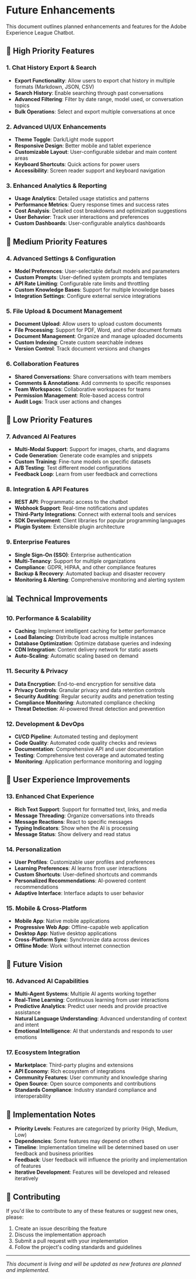 # Future Enhancements

This document outlines planned enhancements and features for the Adobe Experience League Chatbot.

## 🚀 High Priority Features

### 1. Chat History Export & Search

- **Export Functionality**: Allow users to export chat history in multiple formats (Markdown, JSON, CSV)
- **Search History**: Enable searching through past conversations
- **Advanced Filtering**: Filter by date range, model used, or conversation topics
- **Bulk Operations**: Select and export multiple conversations at once

### 2. Advanced UI/UX Enhancements

- **Theme Toggle**: Dark/Light mode support
- **Responsive Design**: Better mobile and tablet experience
- **Customizable Layout**: User-configurable sidebar and main content areas
- **Keyboard Shortcuts**: Quick actions for power users
- **Accessibility**: Screen reader support and keyboard navigation

### 3. Enhanced Analytics & Reporting

- **Usage Analytics**: Detailed usage statistics and patterns
- **Performance Metrics**: Query response times and success rates
- **Cost Analysis**: Detailed cost breakdowns and optimization suggestions
- **User Behavior**: Track user interactions and preferences
- **Custom Dashboards**: User-configurable analytics dashboards

## 🔧 Medium Priority Features

### 4. Advanced Settings & Configuration

- **Model Preferences**: User-selectable default models and parameters
- **Custom Prompts**: User-defined system prompts and templates
- **API Rate Limiting**: Configurable rate limits and throttling
- **Custom Knowledge Bases**: Support for multiple knowledge bases
- **Integration Settings**: Configure external service integrations

### 5. File Upload & Document Management

- **Document Upload**: Allow users to upload custom documents
- **File Processing**: Support for PDF, Word, and other document formats
- **Document Management**: Organize and manage uploaded documents
- **Custom Indexing**: Create custom searchable indexes
- **Version Control**: Track document versions and changes

### 6. Collaboration Features

- **Shared Conversations**: Share conversations with team members
- **Comments & Annotations**: Add comments to specific responses
- **Team Workspaces**: Collaborative workspaces for teams
- **Permission Management**: Role-based access control
- **Audit Logs**: Track user actions and changes

## 🎯 Low Priority Features

### 7. Advanced AI Features

- **Multi-Modal Support**: Support for images, charts, and diagrams
- **Code Generation**: Generate code examples and snippets
- **Custom Training**: Fine-tune models on specific datasets
- **A/B Testing**: Test different model configurations
- **Feedback Loop**: Learn from user feedback and corrections

### 8. Integration & API Features

- **REST API**: Programmatic access to the chatbot
- **Webhook Support**: Real-time notifications and updates
- **Third-Party Integrations**: Connect with external tools and services
- **SDK Development**: Client libraries for popular programming languages
- **Plugin System**: Extensible plugin architecture

### 9. Enterprise Features

- **Single Sign-On (SSO)**: Enterprise authentication
- **Multi-Tenancy**: Support for multiple organizations
- **Compliance**: GDPR, HIPAA, and other compliance features
- **Backup & Recovery**: Automated backup and disaster recovery
- **Monitoring & Alerting**: Comprehensive monitoring and alerting system

## 📊 Technical Improvements

### 10. Performance & Scalability

- **Caching**: Implement intelligent caching for better performance
- **Load Balancing**: Distribute load across multiple instances
- **Database Optimization**: Optimize database queries and indexing
- **CDN Integration**: Content delivery network for static assets
- **Auto-Scaling**: Automatic scaling based on demand

### 11. Security & Privacy

- **Data Encryption**: End-to-end encryption for sensitive data
- **Privacy Controls**: Granular privacy and data retention controls
- **Security Auditing**: Regular security audits and penetration testing
- **Compliance Monitoring**: Automated compliance checking
- **Threat Detection**: AI-powered threat detection and prevention

### 12. Development & DevOps

- **CI/CD Pipeline**: Automated testing and deployment
- **Code Quality**: Automated code quality checks and reviews
- **Documentation**: Comprehensive API and user documentation
- **Testing**: Comprehensive test coverage and automated testing
- **Monitoring**: Application performance monitoring and logging

## 🎨 User Experience Improvements

### 13. Enhanced Chat Experience

- **Rich Text Support**: Support for formatted text, links, and media
- **Message Threading**: Organize conversations into threads
- **Message Reactions**: React to specific messages
- **Typing Indicators**: Show when the AI is processing
- **Message Status**: Show delivery and read status

### 14. Personalization

- **User Profiles**: Customizable user profiles and preferences
- **Learning Preferences**: AI learns from user interactions
- **Custom Shortcuts**: User-defined shortcuts and commands
- **Personalized Recommendations**: AI-powered content recommendations
- **Adaptive Interface**: Interface adapts to user behavior

### 15. Mobile & Cross-Platform

- **Mobile App**: Native mobile applications
- **Progressive Web App**: Offline-capable web application
- **Desktop App**: Native desktop applications
- **Cross-Platform Sync**: Synchronize data across devices
- **Offline Mode**: Work without internet connection

## 🔮 Future Vision

### 16. Advanced AI Capabilities

- **Multi-Agent Systems**: Multiple AI agents working together
- **Real-Time Learning**: Continuous learning from user interactions
- **Predictive Analytics**: Predict user needs and provide proactive assistance
- **Natural Language Understanding**: Advanced understanding of context and intent
- **Emotional Intelligence**: AI that understands and responds to user emotions

### 17. Ecosystem Integration

- **Marketplace**: Third-party plugins and extensions
- **API Economy**: Rich ecosystem of integrations
- **Community Features**: User community and knowledge sharing
- **Open Source**: Open source components and contributions
- **Standards Compliance**: Industry standard compliance and interoperability

## 📝 Implementation Notes

- **Priority Levels**: Features are categorized by priority (High, Medium, Low)
- **Dependencies**: Some features may depend on others
- **Timeline**: Implementation timeline will be determined based on user feedback and business priorities
- **Feedback**: User feedback will influence the priority and implementation of features
- **Iterative Development**: Features will be developed and released iteratively

## 🤝 Contributing

If you'd like to contribute to any of these features or suggest new ones, please:

1. Create an issue describing the feature
2. Discuss the implementation approach
3. Submit a pull request with your implementation
4. Follow the project's coding standards and guidelines

---

_This document is living and will be updated as new features are planned and implemented._

